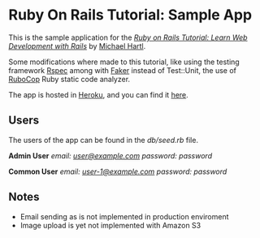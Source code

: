 # Ruby On Rails Tutorial: Sample App

This is the sample application for the [*Ruby on Rails Tutorial: Learn Web Development with Rails*](http://www.railstutorial.org/) by [Michael Hartl](http://www.michaelhartl.com/).

Some modifications where made to this tutorial, like using the testing framework [Rspec](https://github.com/rspec/rspec-rails) among with [Faker](https://github.com/stympy/faker) instead of Test::Unit, the use of [RuboCop](https://github.com/bbatsov/rubocop) Ruby static code analyzer.

The app is hosted in [Heroku](https://www.heroku.com/platform), and you can find it [here](https://prudi-sample-app.herokuapp.com/).

## Users

The users of the app can be found in the *db/seed.rb* file.

**Admin User**
*email: user@example.com*
*password: password*

**Common User**
*email: user-1@example.com*
*password: password*

## Notes

- Email sending as is not implemented in production enviroment
- Image upload is yet not implemented with Amazon S3

